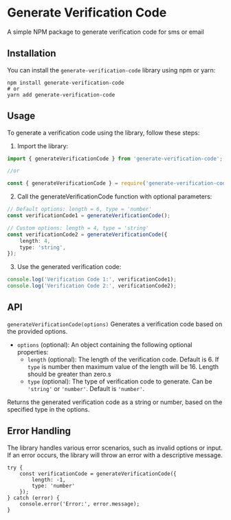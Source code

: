 # Generate Verification Code

A simple NPM package to generate verification code for sms or email

## Installation

You can install the `generate-verification-code` library using npm or yarn:

```shell
npm install generate-verification-code
# or
yarn add generate-verification-code
```

## Usage

To generate a verification code using the library, follow these steps:

1. Import the library:

```typescript
import { generateVerificationCode } from 'generate-verification-code';

//or

const { generateVerificationCode } = require('generate-verification-code');
```

2. Call the generateVerificationCode function with optional parameters:

```typescript
// Default options: length = 6, type = 'number'
const verificationCode1 = generateVerificationCode();

// Custom options: length = 4, type = 'string'
const verificationCode2 = generateVerificationCode({
    length: 4,
    type: 'string',
});
```

3. Use the generated verification code:

```typescript
console.log('Verification Code 1:', verificationCode1);
console.log('Verification Code 2:', verificationCode2);
```

## API

`generateVerificationCode(options)`
Generates a verification code based on the provided options.

-   `options` (optional): An object containing the following optional properties:
    -   `length` (optional): The length of the verification code. Default is 6. If `type` is number then maximum value of the length will be 16. Length should be greater than zero.s
    -   `type` (optional): The type of verification code to generate. Can be `'string'` or `'number'`. Default is `'number'`.

Returns the generated verification code as a string or number, based on the specified type in the options.

## Error Handling

The library handles various error scenarios, such as invalid options or input. If an error occurs, the library will throw an error with a descriptive message.

```
try {
    const verificationCode = generateVerificationCode({
        length: -1,
        type: 'number'
    });
} catch (error) {
    console.error('Error:', error.message);
}

```
